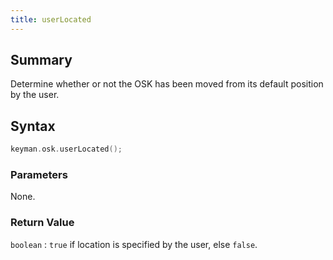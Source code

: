```yaml
---
title: userLocated
---
```


## Summary

Determine whether or not the OSK has been moved from its default position by the user.

## Syntax

```c
keyman.osk.userLocated();
```

### Parameters

None.

### Return Value

`boolean`
:   `true` if location is specified by the user, else `false`.
